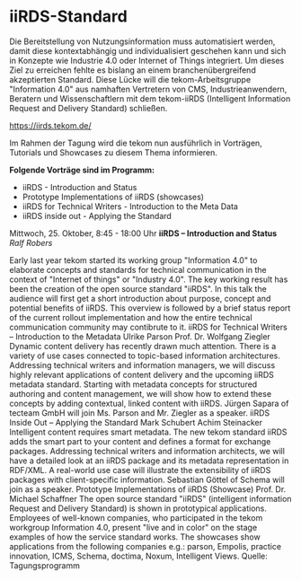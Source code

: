 # iiRDS-Standard
Die Bereitstellung von Nutzungsinformation muss automatisiert werden, damit diese kontextabhängig und individualisiert 
geschehen kann und sich in Konzepte wie Industrie 4.0 oder Internet of Things integriert.
Um dieses Ziel zu erreichen fehlte es bislang an einem branchenübergreifend akzeptierten Standard. 
Diese Lücke will die tekom-Arbeitsgruppe "Information 4.0" aus namhaften Vertretern von CMS, Industrieanwendern, 
Beratern und Wissenschaftlern mit dem tekom-iiRDS (Intelligent Information Request and Delivery Standard) schließen.

https://iirds.tekom.de/

Im Rahmen der Tagung wird die tekom nun ausführlich in Vorträgen, Tutorials und Showcases zu diesem Thema informieren.

__Folgende Vorträge sind im Programm:__

* iiRDS - Introduction and Status
* Prototype Implementations of iiRDS (showcases)
* iiRDS for Technical Writers - Introduction to the Meta Data
* iiRDS inside out - Applying the Standard

Mittwoch, 25. Oktober, 8:45 - 18:00 Uhr
__iiRDS – Introduction and Status__
*Ralf Robers*

Early last year tekom started its working group "Information 4.0" to elaborate concepts and standards 
for technical communication in the context of "Internet of things" or "Industry 4.0". 
The key working result has been the creation of the open source standard "iiRDS". 
In this talk the audience will first get a short introduction about purpose, concept and potential benefits of iiRDS. 
This overview is followed by a brief status report of the current rollout implementation and 
how the entire technical communication community may contibrute to it.
iiRDS for Technical Writers – Introduction to the Metadata
Ulrike Parson
Prof. Dr. Wolfgang Ziegler
Dynamic content delivery has recently drawn much attention. There is a variety of use cases 
connected to topic-based information architectures. Addressing technical writers and information managers, 
we will discuss highly relevant applications of content delivery and the upcoming iiRDS metadata standard. 
Starting with metadata concepts for structured authoring and content management, 
we will show how to extend these concepts by adding contextual, 
linked content with iiRDS. Jürgen Sapara of tecteam GmbH will join Ms. Parson and Mr. Ziegler as a speaker.
iiRDS Inside Out – Applying the Standard
Mark Schubert
Achim Steinacker
Intelligent content requires smart metadata. The new tekom standard iiRDS adds the smart part to your content 
and defines a format for exchange packages. Addressing technical writers and information architects, 
we will have a detailed look at an iiRDS package and its metadata representation in RDF/XML. 
A real-world use case will illustrate the extensibility of iiRDS packages with client-specific information. 
Sebastian Göttel of Schema will join as a speaker.
Prototype Implementations of iiRDS (Showcase)
Prof. Dr. Michael Schaffner
The open source standard "iiRDS" (intelligent information Request and Delivery Standard) 
is shown in prototypical applications. Employees of well-known companies, who participated 
in the tekom workgroup Information 4.0, present "live and in color" on the stage 
examples of how the service standard works. The showcases show applications from the 
following companies e.g.: parson, Empolis, practice innovation, ICMS, Schema, doctima, Noxum, Intelligent Views.
Quelle: Tagungsprogramm
